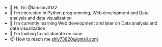 - 👋 Hi, I’m @Iamshiv3132
- 👀 I’m interested in Python programming, Web development and Data analysis and data visualization 
- 🌱 I’m currently learning Web development and later on Data analysis and data visualization 
- 💞️ I’m looking to collaborate on soon 
- 📫 How to reach me <shiv73820@gmail.com>

<!---
Iamshiv3132/Iamshiv3132 is a ✨ special ✨ repository because its `README.md` (this file) appears on your GitHub profile.
You can click the Preview link to take a look at your changes.
--->
